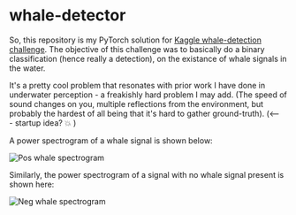 # whale-detector

So, this repository is my PyTorch solution for [Kaggle whale-detection challenge](https://www.kaggle.com/c/whale-detection-challenge). The objective of this challenge was to basically do a binary classification (hence really a detection), on the existance of whale signals in the water. 

It's a pretty cool problem that resonates with prior work I have done in underwater perception - a freakishly hard problem I may add. (The speed of sound changes on you, multiple reflections from the environment, but probably the hardest of all being that it's hard to gather ground-truth). (<--- startup idea? :collision: ) 

A power spectrogram of a whale signal is shown below:

![Pos whale spectrogram](https://cloud.githubusercontent.com/assets/27869008/25631111/418d17ce-2f24-11e7-91ee-3a1e5e7ed952.png) 

Similarly, the power spectrogram of a signal with no whale signal present is shown here:

![Neg whale spectrogram](https://cloud.githubusercontent.com/assets/27869008/25631319/dc12b5c4-2f24-11e7-8545-7b58950efe99.png)
